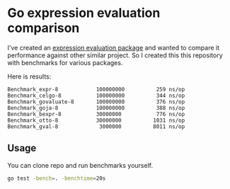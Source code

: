 # Go expression evaluation comparison

I've created an [expression evaluation package](https://github.com/antonmedv/expr) and wanted to compare it performance
against other similar project. So I created this this repository with benchmarks for various packages.

Here is results:

```
Benchmark_expr-8        	100000000	       259 ns/op
Benchmark_celgo-8       	100000000	       344 ns/op
Benchmark_govaluate-8   	100000000	       376 ns/op
Benchmark_goja-8        	100000000	       388 ns/op
Benchmark_bexpr-8       	30000000	       776 ns/op
Benchmark_otto-8        	30000000	      1031 ns/op
Benchmark_gval-8        	 3000000	      8011 ns/op
```

## Usage

You can clone repo and run benchmarks yourself.

```bash
go test -bench=. -benchtime=20s
```
